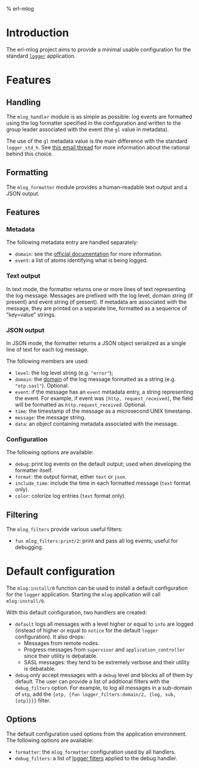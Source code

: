 % erl-mlog

# Introduction
The erl-mlog project aims to provide a minimal usable configuration for the
standard [`logger`](https://erlang.org/doc/man/logger.html) application.

# Features
## Handling
The `mlog_handler` module is as simple as possible: log events are formatted
using the log formatter specified in the configuration and written to the
group leader associated with the event (the `gl` value in metadata).

The use of the `gl` metadata value is the main difference with the standard
`logger_std_h`. See [this email
thread](https://erlang.org/pipermail/erlang-questions/2021-May/100992.html)
for more information about the rational behind this choice.

## Formatting
The `mlog_formatter` module provides a human-readable text output and a JSON
output.

## Features
### Metadata
The following metadata entry are handled separately:
- `domain`: see the [official
  documentation](https://erlang.org/doc/man/logger_filters.html#domain-2) for
  more information.
- `event`: a list of atoms identifying what is being logged.

### Text output
In text mode, the formatter returns one or more lines of text representing the
log message. Messages are prefixed with the log level, domain string (if
present) and event string (if present). If metadata are associated with the
message, they are printed on a separate line, formatted as a sequence of
"key=value" strings.

### JSON output
In JSON mode, the formatter returns a JSON object serialized as a single line
of text for each log message.

The following members are used:
- `level`: the log level string (e.g. `"error"`);
- `domain`: the
  [domain](https://erlang.org/doc/man/logger_filters.html#domain-2) of the log
  message formatted as a string (e.g. `"otp.sasl"`). Optional.
- `event`: if the message has an `event` metadata entry, a string representing
  the event. For example, if event was `[http, request_received]`, the field
  will be formatted as `http.request_received`. Optional.
- `time`: the timestamp of the message as a microsecond UNIX timestamp.
- `message`: the message string.
- `data`: an object containing metadata associated with the message.

### Configuration
The following options are available:
- `debug`: print log events on the default output; used when developing the
  formatter itself.
- `format`: the output format, either `text` or `json`.
- `include_time`: include the time in each formatted message (`text` format
  only).
- `color`: colorize log entries (`text` format only).

## Filtering
The `mlog_filters` provide various useful filters:

- `fun mlog_filters:print/2`: print and pass all log events; useful for
  debugging.

# Default configuration
The `mlog:install/0` function can be used to install a default configuration
for the `logger` application. Starting the `mlog` application will call
`mlog:install/0`.

With this default configuration, two handlers are created:

- `default` logs all messages with a level higher or equal to `info` are
  logged (instead of higher or equal to `notice` for the default `logger`
  configuration). It also drops:
  - Messages from remote nodes.
  - Progress messages from `supervisor` and `application_controller` since
    their utility is debatable.
  - SASL messages: they tend to be extremely verbose and their utility is
    debatable.
- `debug` only accept messages with a `debug` level and blocks all of them by
  default. The user can provide a list of additional filters with the
  `debug_filters` option. For example, to log all messages in a sub-domain of
  `otp`, add the `{otp, {fun logger_filters:domain/2, {log, sub, [otp]}}}`
  filter.

## Options
The default configuration used options from the application environment.
The following options are available:

- `formatter`: the `mlog_formatter` configuration used by all handlers.
- `debug_filters`: a list of [logger
  filters](https://erlang.org/doc/apps/kernel/logger_chapter.html#filters)
  applied to the debug handler.
